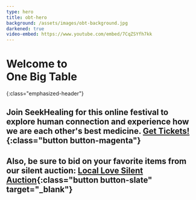 ```yaml
---
type: hero
title: obt-hero
background: /assets/images/obt-background.jpg
darkened: true
video-embed: https://www.youtube.com/embed/7CqZSYfh7kk
---
```


# Welcome to <br />One Big Table
{:class="emphasized-header"}

## Join SeekHealing for this online festival to explore human connection and experience how we are each other's best medicine. [Get Tickets!](/one-big-table/#obt-registration){:class="button button-magenta"}

## Also, be sure to bid on your favorite items from our silent auction: [Local Love Silent Auction](https://www.auctria.com/auction/OBT){:class="button button-slate" target="_blank"}
